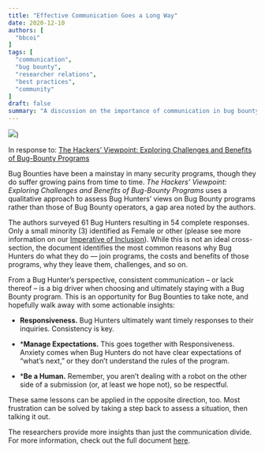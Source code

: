 ```yaml
---
title: "Effective Communication Goes a Long Way"
date: 2020-12-10
authors: [
  "bbcoi"
]
tags: [
  "communication",
  "bug bounty",
  "researcher relations",
  "best practices",
  "community"
]
draft: false
summary: "A discussion on the importance of communication in bug bounty programs, based on insights from the paper 'The Hackers’ Viewpoint'. This post highlights that responsiveness, managing expectations, and respectful human interaction are key drivers for bug hunters when participating in a program."
---
```


![](/images/communication.jpg))

In response to:  [The Hackers’ Viewpoint: Exploring Challenges and Benefits of Bug-Bounty Programs](https://www.in.tum.de/fileadmin/w00bws/cybertrust/papers/2020-WSIW-Akgul.pdf)

<!--more-->

Bug Bounties have been a mainstay in many security programs, though they do suffer growing pains from time to time.  _The Hackers’ Viewpoint: Exploring Challenges and Benefits of Bug-Bounty Programs_  uses a qualitative approach to assess Bug Hunters’ views on Bug Bounty programs rather than those of Bug Bounty operators, a gap area noted by the authors.

The authors surveyed 61 Bug Hunters resulting in 54 complete responses. Only a small minority (3) identified as Female or other (please see more information on our  [Imperative of Inclusion](https://bugbountycoi.org/2020/09/08/imperative-of-inclusion/)). While this is not an ideal cross-section, the document identifies the most common reasons why Bug Hunters do what they do — join programs, the costs and benefits of those programs, why they leave them, challenges, and so on.

From a Bug Hunter’s perspective, consistent communication – or lack thereof – is a big driver when choosing and ultimately staying with a Bug Bounty program. This is an opportunity for Bug Bounties to take note, and hopefully walk away with some actionable insights:

* **Responsiveness.**  Bug Hunters ultimately want timely responses to their inquiries. Consistency is key.

* ***Manage Expectations.**  This goes together with Responsiveness. Anxiety comes when Bug Hunters do not have clear expectations of “what’s next,” or they don’t understand the rules of the program.

* ***Be a Human.** Remember, you aren’t dealing with a robot on the other side of a submission (or, at least we hope not), so be respectful.

These same lessons can be applied in the opposite direction, too. Most frustration can be solved by taking a step back to assess a situation, then talking it out.

The researchers provide more insights than just the communication divide. For more information, check out the full document  [here](https://www.in.tum.de/fileadmin/w00bws/cybertrust/papers/2020-WSIW-Akgul.pdf).